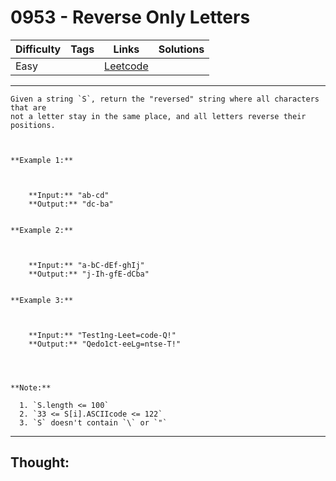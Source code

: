 # 0953 - Reverse Only Letters

Difficulty  | Tags | Links | Solutions
----------- | ---- | ----- | -----
Easy |  | [Leetcode](https://leetcode.com/problems/reverse-only-letters/description/) |


-----------

```
Given a string `S`, return the "reversed" string where all characters that are
not a letter stay in the same place, and all letters reverse their positions.



**Example 1:**

    
    
    **Input:** "ab-cd"
    **Output:** "dc-ba"
    

**Example 2:**

    
    
    **Input:** "a-bC-dEf-ghIj"
    **Output:** "j-Ih-gfE-dCba"
    

**Example 3:**

    
    
    **Input:** "Test1ng-Leet=code-Q!"
    **Output:** "Qedo1ct-eeLg=ntse-T!"
    



**Note:**

  1. `S.length <= 100`
  2. `33 <= S[i].ASCIIcode <= 122` 
  3. `S` doesn't contain `\` or `"`
```

-----------

## Thought:
